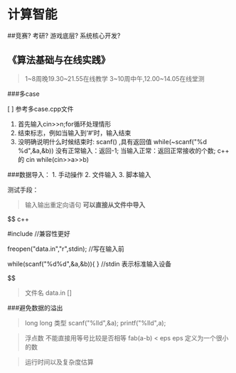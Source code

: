 计算智能
==========
##竞赛? 考研? 游戏底层? 系统核心开发?


《算法基础与在线实践》
---------------------
> 1~8周晚19.30~21.55在线教学
> 3~10周中午,12.00~14.05在线堂测


###多case

[ ] 参考多case.cpp文件
1. 首先输入cin>>n;for循环处理情形
2. 结束标志，例如当输入到‘#’时，输入结束
3. 没明确说明什么时候结束时: 
    		scanf() ,具有返回值
   			 while(~scanf("%d %d",&a,&b))
		     没有正常输入：返回-1;
 		     当输入正常：返回正常接收的个数;
	c++  的 cin
		while(cin>>a>>b)

###数据导入：
	1. 手动操作
	2. 文件输入
	3. 脚本输入

测试手段： 
>  输入输出重定向语句 
     **可以直接从文件中导入**

$$ c++

#include <cstdio>    //兼容性更好

freopen("data.in","r",stdin);
//写在输入前

while(scanf("%d%d",&a,&b)){  }
//stdin 表示标准输入设备

$$

> 文件名 data.in [] 



###避免数据的溢出

> long long 类型
scanf("%lld",&a);
printf("%lld",a);



> 浮点数 不能直接用等号比较是否相等
fab(a-b) < eps
eps 定义为一个很小的数

> 运行时间以及复杂度估算





